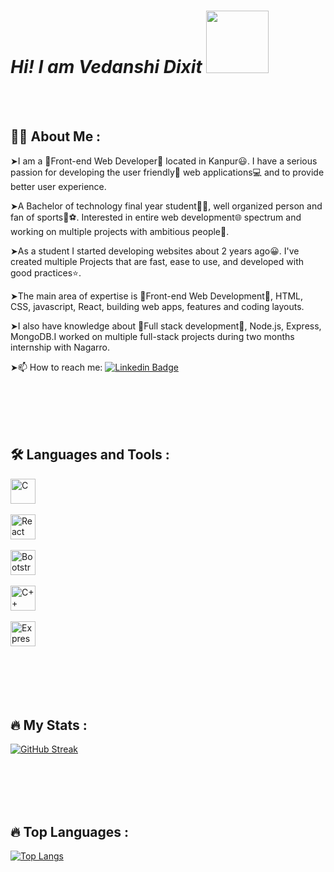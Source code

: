   # *Hi! I am Vedanshi Dixit*   <img src="https://media.giphy.com/media/C7o9DQBDU9WNLdacG1/giphy.gif" width="100"/>
 
 
 <br>
 <br>

 
  ## :woman_technologist: About Me :
  
➤I am a 🔺Front-end Web Developer🔻 located in Kanpur😃. I have a serious passion for developing the user friendly🤝 web applications💻 and to provide better user experience. 

➤A Bachelor of technology final year student👩‍🎓, well organized person and fan of sports🏏⚽️. Interested in entire web development🌐 spectrum and working on multiple projects with ambitious people🤝.

➤As a student I started developing websites about 2 years ago😀. I've created multiple Projects that are fast, ease to use, and developed with good practices⭐.

➤The main area of expertise is 🔺Front-end Web Development🔻, HTML, CSS, javascript, React, building web apps, features and coding layouts.

➤I also have knowledge about 🔺Full stack development🔻, Node.js, Express, MongoDB.I worked on multiple full-stack projects during two months internship with Nagarro.

➤:mailbox: How to reach me: [![Linkedin Badge](https://img.shields.io/badge/-Vedanshi-blue?style=flat&logo=Linkedin&logoColor=white)](https://www.linkedin.com/in/vedanshi-dixit-2b666b1a0/)

 <br>
 <br>



<br>
 <br>

## :hammer_and_wrench: Languages and Tools :

<div>
  <img src="https://www.google.com/url?sa=i&url=https%3A%2F%2Fgithub.com%2Flogos&psig=AOvVaw2Ip9zpAA_larD8sT0QKsQd&ust=1672324948169000&source=images&cd=vfe&ved=0CA8QjRxqFwoTCLjt0oXGnPwCFQAAAAAdAAAAABAE" title="C" alt="C" width="40" height="40"/>&nbsp;
  
  <img src="https://www.google.com/url?sa=i&url=https%3A%2F%2Fcommons.wikimedia.org%2Fwiki%2FFile%3AReact-icon.svg&psig=AOvVaw31yudM7juUPd2OReoEcVob&ust=1672324991291000&source=images&cd=vfe&ved=0CA8QjRxqFwoTCOCzlJrGnPwCFQAAAAAdAAAAABAE" title="React" alt="React" width="40" height="40"/>&nbsp;
  
  <img src="https://www.google.com/url?sa=i&url=https%3A%2F%2Fwww.flaticon.com%2Ffree-icon%2Fbootstrap_5968672&psig=AOvVaw0S1BY6kQJdFj0mNQInuj7r&ust=1672325022211000&source=images&cd=vfe&ved=0CBAQjRxqFwoTCIDT5KnGnPwCFQAAAAAdAAAAABAE" title="Bootstrap" alt="Bootstrap" width="40" height="40"/>&nbsp;
  
  <img src="https://www.google.com/url?sa=i&url=https%3A%2F%2Fwww.flaticon.com%2Ffree-icon%2Fc_6132222&psig=AOvVaw2cbZrI0y-UD3fuTrPEfYJ5&ust=1672325043896000&source=images&cd=vfe&ved=0CBAQjRxqFwoTCMjviLTGnPwCFQAAAAAdAAAAABAE" title="C++" alt="C++" width="40" height="40"/>&nbsp;
  
  <img src="https://www.google.com/url?sa=i&url=https%3A%2F%2Fcommons.wikimedia.org%2Fwiki%2FFile%3AExpressjs.png&psig=AOvVaw2jXr0USaM6GpuP5MIYA_v4&ust=1672325075707000&source=images&cd=vfe&ved=0CBAQjRxqFwoTCKDV9sLGnPwCFQAAAAAdAAAAABAE" title="Express" alt="Express" width="40" height="40"/>&nbsp;
  
<!--   <img src="https://github.com/devicons/devicon/blob/master/icons/git/git-original.svg" title="Git" alt="Git " width="40" height="40"/>&nbsp;
  <img src="https://github.com/devicons/devicon/blob/master/icons/css3/css3-plain-wordmark.svg"  title="CSS3" alt="CSS" width="40" height="40"/>&nbsp;
  <img src="https://github.com/devicons/devicon/blob/master/icons/html5/html5-original.svg" title="HTML5" alt="HTML" width="40" height="40"/>&nbsp;
  <img src="https://github.com/devicons/devicon/blob/master/icons/javascript/javascript-original.svg" title="JavaScript" alt="JavaScript" width="40" height="40"/>&nbsp;
  <img src="https://github.com/devicons/devicon/blob/master/icons/heroku/heroku-original.svg" title="Heroku" alt="Heroku" width="40" height="40"/>&nbsp;
  <img src="https://github.com/devicons/devicon/blob/master/icons/jupyter/jupyter-original-wordmark.svg" title="Jupyter"  alt="Jupyter" width="40" height="40"/>&nbsp;
  <img src="https://github.com/devicons/devicon/blob/master/icons/mysql/mysql-original-wordmark.svg" title="MySQL"  alt="MySQL" width="40" height="40"/>&nbsp;
  <img src="https://github.com/devicons/devicon/blob/master/icons/nodejs/nodejs-original-wordmark.svg" title="NodeJS" alt="NodeJS" width="40" height="40"/>&nbsp;
  <img src="https://github.com/devicons/devicon/blob/master/icons/mongodb/mongodb-original-wordmark.svg" title="mongoDB" alt="mongoDB" width="40" height="40"/>&nbsp;
</div> -->

 <br>
 <br>


<br>
 <br>


## :fire: My Stats :

[![GitHub Streak](http://github-readme-streak-stats.herokuapp.com?user=vedanshidixit&theme=dark&background=000000)](https://git.io/streak-stats)
<br>

 <br>
 <br>
<br>
<br>


## :fire: Top Languages :
[![Top Langs](https://github-readme-stats.vercel.app/api/top-langs/?username=vedanshidixit&layout=compact&theme=vision-friendly-dark)](https://github.com/anuraghazra/github-readme-stats)
